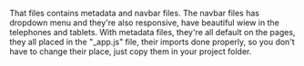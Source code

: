 That files contains metadata and navbar files. The navbar files has dropdown menu and they're also responsive,
have beautiful wiew in the telephones and tablets. With metadata files, they're all default on the pages, they 
all placed in the "_app.js" file, their imports done properly, so you don't have to change their place, just 
copy them in your project folder.
